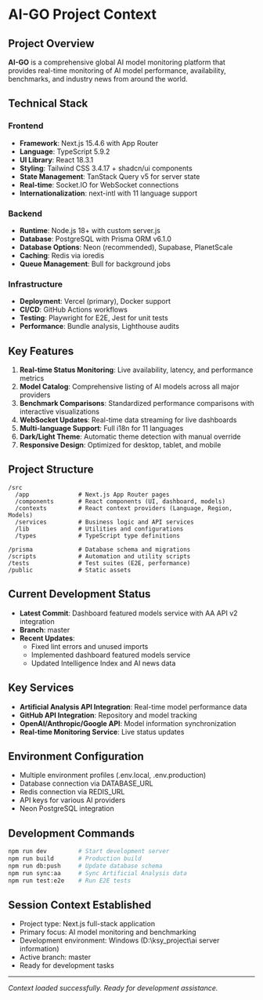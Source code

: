 # AI-GO Project Context

## Project Overview
**AI-GO** is a comprehensive global AI model monitoring platform that provides real-time monitoring of AI model performance, availability, benchmarks, and industry news from around the world.

## Technical Stack

### Frontend
- **Framework**: Next.js 15.4.6 with App Router
- **Language**: TypeScript 5.9.2
- **UI Library**: React 18.3.1
- **Styling**: Tailwind CSS 3.4.17 + shadcn/ui components
- **State Management**: TanStack Query v5 for server state
- **Real-time**: Socket.IO for WebSocket connections
- **Internationalization**: next-intl with 11 language support

### Backend
- **Runtime**: Node.js 18+ with custom server.js
- **Database**: PostgreSQL with Prisma ORM v6.1.0
- **Database Options**: Neon (recommended), Supabase, PlanetScale
- **Caching**: Redis via ioredis
- **Queue Management**: Bull for background jobs

### Infrastructure
- **Deployment**: Vercel (primary), Docker support
- **CI/CD**: GitHub Actions workflows
- **Testing**: Playwright for E2E, Jest for unit tests
- **Performance**: Bundle analysis, Lighthouse audits

## Key Features
1. **Real-time Status Monitoring**: Live availability, latency, and performance metrics
2. **Model Catalog**: Comprehensive listing of AI models across all major providers
3. **Benchmark Comparisons**: Standardized performance comparisons with interactive visualizations
4. **WebSocket Updates**: Real-time data streaming for live dashboards
5. **Multi-language Support**: Full i18n for 11 languages
6. **Dark/Light Theme**: Automatic theme detection with manual override
7. **Responsive Design**: Optimized for desktop, tablet, and mobile

## Project Structure
```
/src
  /app              # Next.js App Router pages
  /components       # React components (UI, dashboard, models)
  /contexts         # React context providers (Language, Region, Models)
  /services         # Business logic and API services
  /lib              # Utilities and configurations
  /types            # TypeScript type definitions

/prisma             # Database schema and migrations
/scripts            # Automation and utility scripts
/tests              # Test suites (E2E, performance)
/public             # Static assets
```

## Current Development Status
- **Latest Commit**: Dashboard featured models service with AA API v2 integration
- **Branch**: master
- **Recent Updates**:
  - Fixed lint errors and unused imports
  - Implemented dashboard featured models service
  - Updated Intelligence Index and AI news data

## Key Services
- **Artificial Analysis API Integration**: Real-time model performance data
- **GitHub API Integration**: Repository and model tracking
- **OpenAI/Anthropic/Google API**: Model information synchronization
- **Real-time Monitoring Service**: Live status updates

## Environment Configuration
- Multiple environment profiles (.env.local, .env.production)
- Database connection via DATABASE_URL
- Redis connection via REDIS_URL
- API keys for various AI providers
- Neon PostgreSQL integration

## Development Commands
```bash
npm run dev         # Start development server
npm run build       # Production build
npm run db:push     # Update database schema
npm run sync:aa     # Sync Artificial Analysis data
npm run test:e2e    # Run E2E tests
```

## Session Context Established
- Project type: Next.js full-stack application
- Primary focus: AI model monitoring and benchmarking
- Development environment: Windows (D:\ksy_project\ai server information)
- Active branch: master
- Ready for development tasks

---
*Context loaded successfully. Ready for development assistance.*
